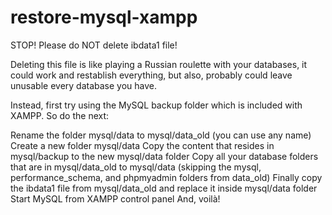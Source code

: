 # restore-mysql-xampp

STOP! Please do NOT delete ibdata1 file!

Deleting this file is like playing a Russian roulette with your databases, it could work and restablish everything, but also, probably could leave unusable every database you have.

Instead, first try using the MySQL backup folder which is included with XAMPP. So do the next:

Rename the folder mysql/data to mysql/data_old (you can use any name)
Create a new folder mysql/data
Copy the content that resides in mysql/backup to the new mysql/data folder
Copy all your database folders that are in mysql/data_old to mysql/data (skipping the mysql, performance_schema, and phpmyadmin folders from data_old)
Finally copy the ibdata1 file from mysql/data_old and replace it inside mysql/data folder
Start MySQL from XAMPP control panel
And, voilà!
